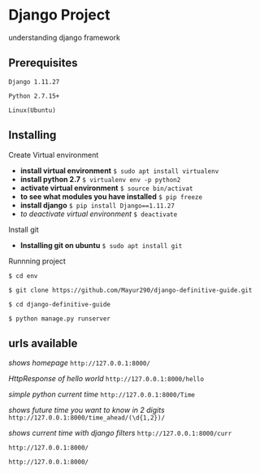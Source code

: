 #  Django Project

understanding django framework

## Prerequisites
```
Django 1.11.27
```

```
Python 2.7.15+
```
```
Linux(Ubuntu)
```
## Installing
Create Virtual environment

* **install virtual environment**
```$ sudo apt install virtualenv```
* **install python 2.7**
```$ virtualenv env -p python2```
* **activate virtual environment**
```$ source bin/activat```
* **to see what modules you have installed**
```$ pip freeze```
* **install django**
```$ pip install Django==1.11.27```
* *to deactivate virtual environment*
```$ deactivate```

Install git 

* **Installing git on ubuntu**
```$ sudo apt install git```

Runnning project

```$ cd env ```

```$ git clone https://github.com/Mayur290/django-definitive-guide.git```

```$ cd django-definitive-guide```

```$ python manage.py runserver```

## urls available

*shows homepage*
```http://127.0.0.1:8000/```

*HttpResponse of hello world*
```http://127.0.0.1:8000/hello```

*simple python current time*
```http://127.0.0.1:8000/Time```

*shows future time you want to know in 2 digits*
```http://127.0.0.1:8000/time_ahead/(\d{1,2})/```

*shows current time with django filters*
```http://127.0.0.1:8000/curr```

```http://127.0.0.1:8000/```

```http://127.0.0.1:8000/```



